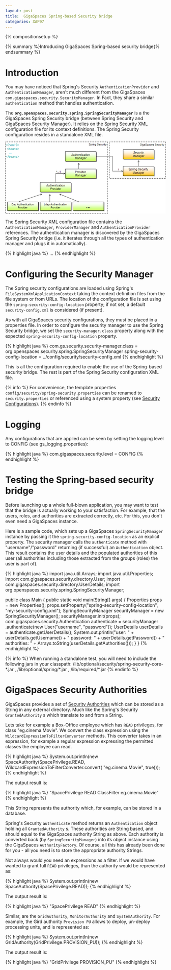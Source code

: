 ```yaml
---
layout: post
title:  GigaSpaces Spring-based Security bridge
categories: XAP97
---
```


{% compositionsetup %}

{% summary %}Introducing GigaSpaces Spring-based security bridge{% endsummary %}

# Introduction

You may have noticed that Spring's Security `AuthenticationProvider` and `AuthenticationManager`, aren't much different from the GigaSpaces `com.gigaspaces.security.SecurityManager`. In Fact, they share a similar `authentication` method that handles authentication.

The **`org.openspaces.security.spring.SpringSecurityManager`** is a the GigaSpaces Spring Security bridge (between Spring Security and GigaSpaces Security Manager). It relies on the Spring Security XML configuration file for its context definitions. The Spring Security configuration resides in a standalone XML file.

![SpringSecurityBridge.png](/attachment_files/SpringSecurityBridge.png)

The Spring Security XML configuration file contains the `AuthenticationManager`, `ProviderManager` and `AuthenticationProvider` references. The authentication manager is discovered by the GigaSpaces Spring Security bridge (i.e. it iterates through all the types of authentication manager and plugs it in automatically).

{% highlight java %}
<beans>
    <bean id="authenticationManager" class="org.springframework.security.authentication.ProviderManager">
    <property name="providers">
        <list>
	    <ref bean="myAuthenticationProvider" />
	</list>
    </property>
</bean>
...
{% endhighlight %}

# Configuring the Security Manager

The Spring security configurations are loaded using Spring's `FileSystemXmlApplicationContext` taking the context definition files from the file system or from URLs. The location of the configuration file is set using the `spring-security-config-location` property; if not set, a default `security-config.xml` is considered (if present).

As with all GigaSpaces security configurations, they must be placed in a properties file. In order to configure the security manager to use the Spring Security bridge, we set the `security-manager.class` property along with the expected `spring-security-config-location` property.

{% highlight java %}
com.gs.security.security-manager.class = org.openspaces.security.spring.SpringSecurityManager
spring-security-config-location = ../config/security/security-config.xml
{% endhighlight %}

This is all the configuration required to enable the use of the Spring-based security bridge. The rest is part of the Spring Security configuration XML file.

{% info %}
 For convenience, the template properties `config/security/spring-security.properties` can be renamed to `security.properties` or referenced using a system property (see [Security Configurations](./security-configurations.html)).
{% endinfo %}

# Logging

Any configurations that are applied can be seen by setting the logging level to CONFIG (see gs_logging.properties):

{% highlight java %}
com.gigaspaces.security.level = CONFIG
{% endhighlight %}

# Testing the Spring-based security bridge

Before launching up a whole full-blown application, you may want to test that the bridge is actually working to your satisfaction. For example, that the users, roles, and authorities are extracted correctly, etc. For this, you don't even need a GigaSpaces instance.

Here is a sample code, which sets up a GigaSpaces `SpringSecurityManager` instance by passing it the `spring-security-config-location` as an explicit property. The security manager calls the `authenticate` method with "username"/"password" returning (if successful) an `Authentication` object. This result contains the user details and the populated authorities of this user (all authorities including those extracted from the groups (roles) the user is part of).

{% highlight java %}
import java.util.Arrays;
import java.util.Properties;
import com.gigaspaces.security.directory.User;
import com.gigaspaces.security.directory.UserDetails;
import org.openspaces.security.spring.SpringSecurityManager;

public class Main {
	public static void main(String[] args) {
		Properties props = new Properties();
		props.setProperty("spring-security-config-location", "my-security-config.xml");
		SpringSecurityManager securityManager = new SpringSecurityManager();
		securityManager.init(props);
		com.gigaspaces.security.Authentication authenticate = securityManager
				.authenticate(new User("username", "password"));
		UserDetails userDetails = authenticate.getUserDetails();
		System.out.println("user: " + userDetails.getUsername() + " password: "
				+ userDetails.getPassword() + " authorities: "
				+ Arrays.toString(userDetails.getAuthorities()));
	}
}
{% endhighlight %}

{% info %}
 When running a standalone test, you will need to include the following jars in your classpath: <GigaSpaces root>/lib/optional/security/spring-security-core-\*.jar , <GigaSpaces root>/lib/optional/spring/\*.jar , <GigaSpaces root>/lib/required/\*.jar
{% endinfo %}

# GigaSpaces Security Authorities

GigaSpaces provides a set of [Security Authorities](./security-authorities.html) which can be stored as a String in any external directory. Much like the Spring's Security `GrantedAuthority` s which translate to and from a String.

Lets take for example a Box-Office employee which has `READ` privileges, for class "eg.cinema.Movie".
We convert the class expression using the `WildcardExpressionToFilterConverter` methods. This converter takes in an expression, for example a regular expression expressing the permitted classes the employee can read.

{% highlight java %}
System.out.println(new SpaceAuthority(SpacePrivilege.READ,
				WildcardExpressionToFilterConverter.convert(
						"eg.cinema.Movie", true)));
{% endhighlight %}

The output result is:

{% highlight java %}
"SpacePrivilege READ ClassFilter eg.cinema.Movie"
{% endhighlight %}

This String represents the authority which, for example, can be stored in a database.

Spring's Security `authenticate` method returns an `Authentication` object holding all `GrantedAuthority` s. These authorities are String based, and should equal to the GigaSpaces authority String as above. Each authority is converted back (by `SpringSecurityManager`) into its object instance using the GigaSpaces `AuthorityFactory`. Of course, all this has already been done for you - all you need is to store the appropriate authority Strings.

Not always would you need an expressions as a filter. If we would have wanted to grant full `READ` privileges, than the authority would be represented as:

{% highlight java %}
System.out.println(new SpaceAuthority(SpacePrivilege.READ));
{% endhighlight %}

The output result is:

{% highlight java %}
"SpacePrivilege READ"
{% endhighlight %}

Similar, are the `GridAuthority`, `MonitorAuthority` and `SystemAuthority`. For example, the Gird authority `Provision PU` allows to deploy, un-deploy processing units, and is represented as:

{% highlight java %}
System.out.println(new GridAuthority(GridPrivilege.PROVISION_PU));
{% endhighlight %}

The output result is:

{% highlight java %}
"GridPrivilege PROVISION_PU"
{% endhighlight %}

